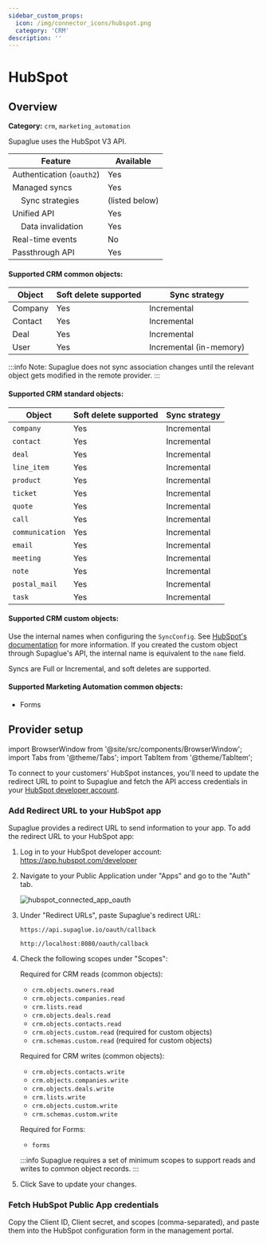 ```yaml
---
sidebar_custom_props:
  icon: /img/connector_icons/hubspot.png
  category: 'CRM'
description: ''
---
```


# HubSpot

## Overview

**Category:** `crm`, `marketing_automation`

Supaglue uses the HubSpot V3 API.

| Feature                              | Available      |
| ------------------------------------ | -------------- |
| Authentication (`oauth2`)            | Yes            |
| Managed syncs                        | Yes            |
| &nbsp;&nbsp;&nbsp; Sync strategies   | (listed below) |
| Unified API                          | Yes            |
| &nbsp;&nbsp;&nbsp; Data invalidation | Yes            |
| Real-time events                     | No             |
| Passthrough API                      | Yes            |

#### Supported CRM common objects:

| Object  | Soft delete supported | Sync strategy           |
| ------- | --------------------- | ----------------------- |
| Company | Yes                   | Incremental             |
| Contact | Yes                   | Incremental             |
| Deal    | Yes                   | Incremental             |
| User    | Yes                   | Incremental (in-memory) |

:::info
Note: Supaglue does not sync association changes until the relevant object gets modified in the remote provider.
:::

#### Supported CRM standard objects:

| Object          | Soft delete supported | Sync strategy |
| --------------- | --------------------- | ------------- |
| `company`       | Yes                   | Incremental   |
| `contact`       | Yes                   | Incremental   |
| `deal`          | Yes                   | Incremental   |
| `line_item`     | Yes                   | Incremental   |
| `product`       | Yes                   | Incremental   |
| `ticket`        | Yes                   | Incremental   |
| `quote`         | Yes                   | Incremental   |
| `call`          | Yes                   | Incremental   |
| `communication` | Yes                   | Incremental   |
| `email`         | Yes                   | Incremental   |
| `meeting`       | Yes                   | Incremental   |
| `note`          | Yes                   | Incremental   |
| `postal_mail`   | Yes                   | Incremental   |
| `task`          | Yes                   | Incremental   |

#### Supported CRM custom objects:

Use the internal names when configuring the `SyncConfig`. See [HubSpot's documentation](https://knowledge.hubspot.com/crm-setup/create-custom-objects) for more information. If you created the custom object through Supaglue's API, the internal name is equivalent to the `name` field.

Syncs are Full or Incremental, and soft deletes are supported.

#### Supported Marketing Automation common objects:

- Forms

## Provider setup

import BrowserWindow from '@site/src/components/BrowserWindow';
import Tabs from '@theme/Tabs';
import TabItem from '@theme/TabItem';

To connect to your customers' HubSpot instances, you'll need to update the redirect URL to point to Supaglue and fetch the API access credentials in your [HubSpot developer account](https://developers.hubspot.com).

### Add Redirect URL to your HubSpot app

Supaglue provides a redirect URL to send information to your app. To add the redirect URL to your HubSpot app:

1. Log in to your HubSpot developer account: <https://app.hubspot.com/developer>
1. Navigate to your Public Application under "Apps" and go to the "Auth" tab.

   <BrowserWindow url="app.hubspot.com/developer/12345678/application/123456">

   ![hubspot_connected_app_oauth](/img/hubspot_connected_app_oauth.png 'hubspot connected app oauth')

   </BrowserWindow>

1. Under "Redirect URLs", paste Supaglue's redirect URL:

   <Tabs>
   <TabItem value="supaglue-cloud" label="Supaglue Cloud" default>

   ```
   https://api.supaglue.io/oauth/callback
   ```

   </TabItem>
   <TabItem value="localhost" label="Localhost">

   ```
   http://localhost:8080/oauth/callback
   ```

   </TabItem>
   </Tabs>

1. Check the following scopes under "Scopes":

   Required for CRM reads (common objects):

   - `crm.objects.owners.read`
   - `crm.objects.companies.read`
   - `crm.lists.read`
   - `crm.objects.deals.read`
   - `crm.objects.contacts.read`
   - `crm.objects.custom.read` (required for custom objects)
   - `crm.schemas.custom.read` (required for custom objects)

   Required for CRM writes (common objects):

   - `crm.objects.contacts.write`
   - `crm.objects.companies.write`
   - `crm.objects.deals.write`
   - `crm.lists.write`
   - `crm.objects.custom.write`
   - `crm.schemas.custom.write`

   Required for Forms:

   - `forms`

   :::info
   Supaglue requires a set of minimum scopes to support reads and writes to common object records.
   :::

1. Click Save to update your changes.

### Fetch HubSpot Public App credentials

Copy the Client ID, Client secret, and scopes (comma-separated), and paste them into the HubSpot configuration form in the management portal.
